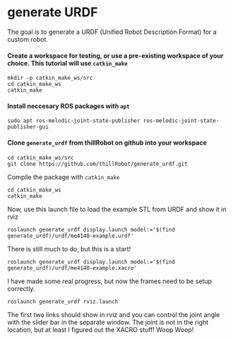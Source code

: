 # generate URDF

The goal is to generate a URDF (Unified Robot Description Format) for a custom robot.

#### Create a workspace for testing, or use a pre-existing workspace of your choice. This tutorial will use `catkin_make`

```
mkdir -p catkin_make_ws/src
cd catkin_make_ws
catkin_make
```

#### Install neccesary ROS packages with `apt` 

```
sudo apt ros-melodic-joint-state-publisher ros-melodic-joint-state-publisher-gui
```

#### Clone `generate_urdf` from thillRobot on github into your workspace

```
cd catkin_make_ws/src
git clone https://github.com/thillRobot/generate_urdf.git
```

Compile the package with `catkin_make`

```
cd catkin_make_ws
catkin_make
```

Now, use this launch file to load the example STL from URDF and show it in rviz

```
roslaunch generate_urdf display.launch model:='$(find generate_urdf)/urdf/me4140-example.urdf'
```

There is still much to do, but this is a start!

```
roslaunch generate_urdf display.launch model:='$(find generate_urdf)/urdf/me4140-example.xacro'
```

I have made some real progress, but now the frames need to be setup correctly. 

```
roslaunch generate_urdf rviz.launch
```

The first two links should show in rviz and you can control the joint angle with the slider bar in the separate window. The joint is not in the right location, but at least I figured out the XACRO stuff! Woop Woop!

